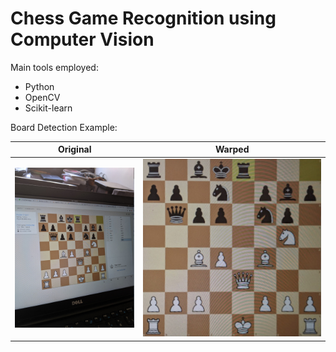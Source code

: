 # Chess Game Recognition using Computer Vision

Main tools employed:
- Python
- OpenCV
- Scikit-learn

Board Detection Example:

Original                               |  Warped
:-------------------------------------:|:-------------------------:
![](python/images/samples/scene4.jpg)  |  ![](python/images/samples/scene4_warped.jpg)

